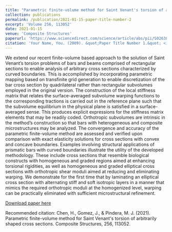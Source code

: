 ```yaml
---
title: "Parametric finite-volume method for Saint Venant's torsion of arbitrarily shaped cross sections"
collection: publications
permalink: /publication/2021-01-15-paper-title-number-2
excerpt: 'Volume 256, 113052'
date: 2021-01-15
venue: 'Composite Structures'
paperurl: 'https://www.sciencedirect.com/science/article/abs/pii/S0263822320329780'
citation: 'Your Name, You. (2009). &quot;Paper Title Number 1.&quot; <i>Journal 1</i>. 1(1).'
---
```

We extend our recent finite-volume based approach to the solution of Saint Venant’s torsion problems of bars and beams comprised of rectangular sections to enable analysis of arbitrary cross sections characterized by curved boundaries. This is accomplished by incorporating parametric mapping based on transfinite grid generation to enable discretization of the bar cross section by quadrilateral rather than rectangular subvolumes employed in the original version. The construction of the local stiffness matrix that relates the surface-averaged subvolume warping functions to the corresponding tractions is carried out in the reference plane such that the subvolume equilibrium in the physical plane is satisfied in a surface-averaged sense. This produces explicit expressions for the stiffness matrix elements that may be readily coded. Orthotropic subvolumes are intrinsic in the method’s construction so that bars with heterogeneous and composite microstructures may be analyzed. The convergence and accuracy of the parametric finite-volume method are assessed and verified upon comparison with exact elasticity solutions for cross sections with convex and concave boundaries. Examples involving structural applications of prismatic bars with curved boundaries illustrate the utility of the developed methodology. These include cross sections that resemble biological constructs with homogeneous and graded regions aimed at enhancing torsional rigidities, as well as homogeneous and graded elliptical cross sections with orthotropic shear moduli aimed at reducing and eliminating warping. We demonstrate for the first time that by laminating an elliptical cross section with alternating stiff and soft isotropic layers in a manner that mimics the required orthotropic moduli at the homogenized level, warping can be practically eliminated with sufficient microstructural refinement.

[Download paper here](https://doi.org/10.1016/j.compstruct.2020.113052)

Recommended citation: Chen, H., Gomez, J., & Pindera, M. J. (2021). Parametric finite-volume method for Saint Venant's torsion of arbitrarily shaped cross sections. Composite Structures, 256, 113052.
